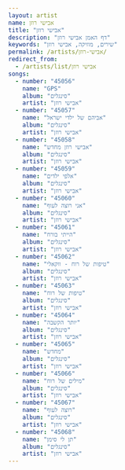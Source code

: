 ```yaml
---
layout: artist
name: אבישי רוזן
title: "אבישי רוזן"
description: "דף האמן אבישי רוזן"
keywords: "שירים, מוזיקה, אבישי רוזן"
permalink: /artists/אבישי-רוזן/
redirect_from:
  - /artists/list/אבישי רוזן
songs:
  - number: "45056"
    name: "GPS"
    album: "סינגלים"
    artist: "אבישי רוזן"
  - number: "45057"
    name: "אביהם של ילדי ישראל"
    album: "סינגלים"
    artist: "אבישי רוזן"
  - number: "45058"
    name: "אבישי רוזן מחדש"
    album: "סינגלים"
    artist: "אבישי רוזן"
  - number: "45059"
    name: "אלפי ילדים"
    album: "סינגלים"
    artist: "אבישי רוזן"
  - number: "45060"
    name: "אני רוצה לעוף"
    album: "סינגלים"
    artist: "אבישי רוזן"
  - number: "45061"
    name: "הייתי בורח"
    album: "סינגלים"
    artist: "אבישי רוזן"
  - number: "45062"
    name: "טיפות של רוח - ווקאלי"
    album: "סינגלים"
    artist: "אבישי רוזן"
  - number: "45063"
    name: "טיפות של רוח"
    album: "סינגלים"
    artist: "אבישי רוזן"
  - number: "45064"
    name: "יותר הקשבה"
    album: "סינגלים"
    artist: "אבישי רוזן"
  - number: "45065"
    name: "מחדש"
    album: "סינגלים"
    artist: "אבישי רוזן"
  - number: "45066"
    name: "מילים של רוח"
    album: "סינגלים"
    artist: "אבישי רוזן"
  - number: "45067"
    name: "רוצה לעוף"
    album: "סינגלים"
    artist: "אבישי רוזן"
  - number: "45068"
    name: "תן לי סימן"
    album: "סינגלים"
    artist: "אבישי רוזן"
---
```


